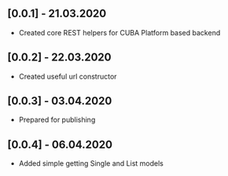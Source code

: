 ## [0.0.1] - 21.03.2020

* Created core REST helpers for CUBA Platform based backend

## [0.0.2] - 22.03.2020

* Created useful url constructor

## [0.0.3] - 03.04.2020

* Prepared for publishing

## [0.0.4] - 06.04.2020

* Added simple getting Single and List models